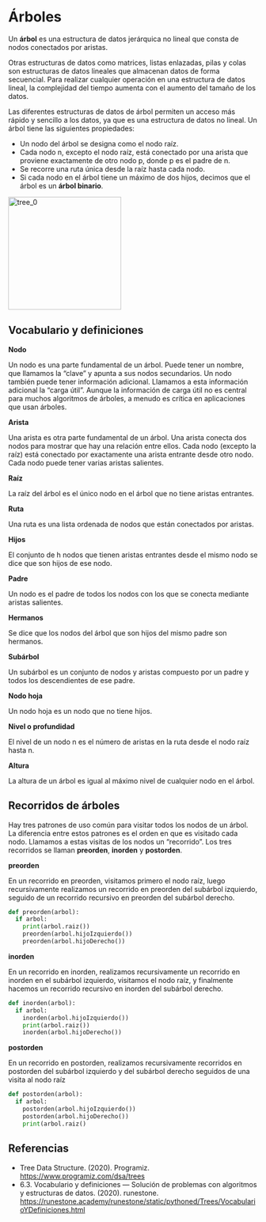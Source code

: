 # Árboles

Un **árbol** es una estructura de datos jerárquica no lineal que consta de nodos conectados por aristas.

Otras estructuras de datos como matrices, listas enlazadas, pilas y colas son estructuras de datos lineales que almacenan datos de forma secuencial. Para realizar cualquier operación en una estructura de datos lineal, la complejidad del tiempo aumenta con el aumento del tamaño de los datos.

Las diferentes estructuras de datos de árbol permiten un acceso más rápido y sencillo a los datos, ya que es una estructura de datos no lineal. Un árbol tiene las siguientes propiedades:

* Un nodo del árbol se designa como el nodo raíz.
* Cada nodo n, excepto el nodo raíz, está conectado por una arista que proviene exactamente de otro nodo p, donde p es el padre de n.
* Se recorre una ruta única desde la raíz hasta cada nodo.
* Si cada nodo en el árbol tiene un máximo de dos hijos, decimos que el árbol es un **árbol binario**.

<img width="228" alt="tree_0" src="https://user-images.githubusercontent.com/42527034/120590859-cf2fea00-c400-11eb-9e86-e169e7362ba2.png">

## Vocabulario y definiciones

**Nodo**

Un nodo es una parte fundamental de un árbol. Puede tener un nombre, que llamamos la “clave” y apunta a sus nodos secundarios. Un nodo también puede tener información adicional. Llamamos a esta información adicional la “carga útil”. Aunque la información de carga útil no es central para muchos algoritmos de árboles, a menudo es crítica en aplicaciones que usan árboles.

**Arista**

Una arista es otra parte fundamental de un árbol. Una arista conecta dos nodos para mostrar que hay una relación entre ellos. Cada nodo (excepto la raíz) está conectado por exactamente una arista entrante desde otro nodo. Cada nodo puede tener varias aristas salientes.

**Raíz**

La raíz del árbol es el único nodo en el árbol que no tiene aristas entrantes.

**Ruta**

Una ruta es una lista ordenada de nodos que están conectados por aristas. 

**Hijos**

El conjunto de h nodos que tienen aristas entrantes desde el mismo nodo se dice que son hijos de ese nodo.

**Padre**

Un nodo es el padre de todos los nodos con los que se conecta mediante aristas salientes.

**Hermanos**

Se dice que los nodos del árbol que son hijos del mismo padre son hermanos.

**Subárbol**

Un subárbol es un conjunto de nodos y aristas compuesto por un padre y todos los descendientes de ese padre.

**Nodo hoja**

Un nodo hoja es un nodo que no tiene hijos.

**Nivel o profundidad**

El nivel de un nodo n es el número de aristas en la ruta desde el nodo raíz hasta n. 

**Altura**

La altura de un árbol es igual al máximo nivel de cualquier nodo en el árbol.

## Recorridos de árboles

Hay tres patrones de uso común para visitar todos los nodos de un árbol. La diferencia entre estos patrones es el orden en que es visitado cada nodo. Llamamos a estas visitas de los nodos un “recorrido”. Los tres recorridos se llaman **preorden**, **inorden** y **postorden**. 

**preorden**

En un recorrido en preorden, visitamos primero el nodo raíz, luego recursivamente realizamos un recorrido en preorden del subárbol izquierdo, seguido de un recorrido recursivo en preorden del subárbol derecho.

```python
def preorden(arbol):
  if arbol:
    print(arbol.raiz())
    preorden(arbol.hijoIzquierdo())
    preorden(arbol.hijoDerecho())
```

**inorden**

En un recorrido en inorden, realizamos recursivamente un recorrido en inorden en el subárbol izquierdo, visitamos el nodo raíz, y finalmente hacemos un recorrido recursivo en inorden del subárbol derecho.

```python
def inorden(arbol):
  if arbol:
    inorden(arbol.hijoIzquierdo())
    print(arbol.raiz())
    inorden(arbol.hijoDerecho())
```

**postorden**

En un recorrido en postorden, realizamos recursivamente recorridos en postorden del subárbol izquierdo y del subárbol derecho seguidos de una visita al nodo raíz

```python
def postorden(arbol):
  if arbol:
    postorden(arbol.hijoIzquierdo())
    postorden(arbol.hijoDerecho())
    print(arbol.raiz()
```

## Referencias

* Tree Data Structure. (2020). Programiz. https://www.programiz.com/dsa/trees
* 6.3. Vocabulario y definiciones — Solución de problemas con algoritmos y estructuras de datos. (2020). runestone. https://runestone.academy/runestone/static/pythoned/Trees/VocabularioYDefiniciones.html

